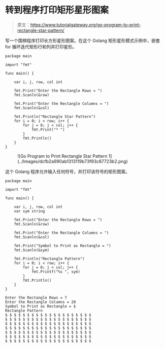 # 转到程序打印矩形星形图案

> 原文：<https://www.tutorialgateway.org/go-program-to-print-rectangle-star-pattern/>

写一个围棋程序打印长方形星形图案。在这个 Golang 矩形星形模式示例中，嵌套 for 循环迭代矩形行和列并打印星形。

```
package main

import "fmt"

func main() {

    var i, j, row, col int

    fmt.Print("Enter the Rectangle Rows = ")
    fmt.Scanln(&row)

    fmt.Print("Enter the Rectangle Columns = ")
    fmt.Scanln(&col)

    fmt.Println("Rectangle Star Pattern")
    for i = 0; i < row; i++ {
        for j = 0; j < col; j++ {
            fmt.Print("* ")
        }
        fmt.Println()
    }
}
```

<figure class="wp-block-image size-large">![Go Program to Print Rectangle Star Pattern 1](../Images/dcfb2a990ab1313119b73f93c87723b2.png)</figure>

这个 Golang 程序允许输入任何符号，并打印该符号的矩形图案。

```
package main

import "fmt"

func main() {

    var i, j, row, col int
    var sym string

    fmt.Print("Enter the Rectangle Rows = ")
    fmt.Scanln(&row)

    fmt.Print("Enter the Rectangle Columns = ")
    fmt.Scanln(&col)

    fmt.Print("Symbol to Print as Rectangle = ")
    fmt.Scanln(&sym)

    fmt.Println("Rectangle Pattern")
    for i = 0; i < row; i++ {
        for j = 0; j < col; j++ {
            fmt.Printf("%s ", sym)
        }
        fmt.Println()
    }
}
```

```
Enter the Rectangle Rows = 7
Enter the Rectangle Columns = 20
Symbol to Print as Rectangle = $
Rectangle Pattern
$ $ $ $ $ $ $ $ $ $ $ $ $ $ $ $ $ $ $ $ 
$ $ $ $ $ $ $ $ $ $ $ $ $ $ $ $ $ $ $ $ 
$ $ $ $ $ $ $ $ $ $ $ $ $ $ $ $ $ $ $ $ 
$ $ $ $ $ $ $ $ $ $ $ $ $ $ $ $ $ $ $ $ 
$ $ $ $ $ $ $ $ $ $ $ $ $ $ $ $ $ $ $ $ 
$ $ $ $ $ $ $ $ $ $ $ $ $ $ $ $ $ $ $ $ 
$ $ $ $ $ $ $ $ $ $ $ $ $ $ $ $ $ $ $ $ 
```